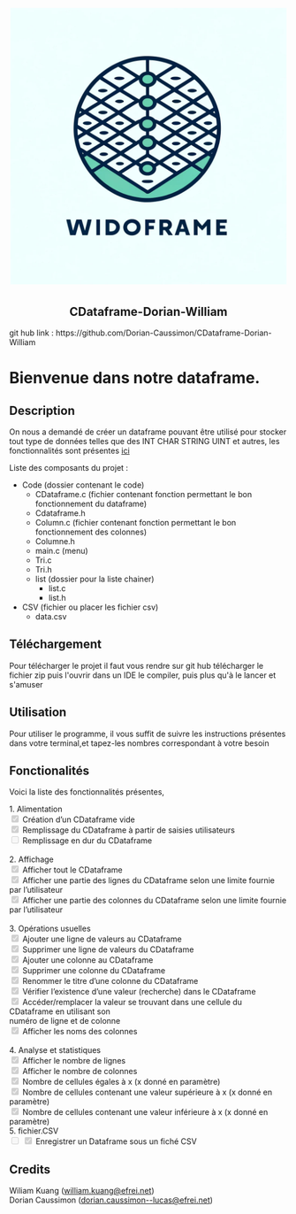 <h1 align="center">
<br>
<img src="Images/Logo.jpg" alt="Markdownify" width="500">
</h1>
<h2 align="center">
CDataframe-Dorian-William
</h2>
git hub link : https://github.com/Dorian-Caussimon/CDataframe-Dorian-William

# Bienvenue dans notre dataframe.

## Description
On nous a demandé de créer un dataframe pouvant être utilisé pour stocker tout type de données telles que des INT CHAR STRING UINT et autres, les fonctionnalités sont présentes [ici](#Fonctionalités)

Liste des composants du projet :
- Code (dossier contenant le code)
  - CDataframe.c (fichier contenant fonction permettant le bon fonctionnement du dataframe)
  - Cdataframe.h
  - Column.c (fichier contenant fonction permettant le bon fonctionnement des colonnes)
  - Columne.h
  - main.c (menu)
  - Tri.c 
  - Tri.h
  - list (dossier pour la liste chainer)
    - list.c
    - list.h
- CSV (fichier ou placer les fichier csv)
  - data.csv

## Téléchargement
Pour télécharger le projet il faut vous rendre sur git hub télécharger le fichier zip puis l'ouvrir dans un IDE le compiler, puis plus qu'à le lancer et s'amuser

## Utilisation
Pour utiliser le programme, il vous suffit de suivre les instructions présentes dans votre terminal,et tapez-les nombres correspondant à votre besoin
## Fonctionalités
Voici la liste des fonctionnalités présentes,
<br>
<p>
1. Alimentation<br>
<input type="checkbox" checked disabled> Création d’un CDataframe vide<br>
<input type="checkbox" checked disabled> Remplissage du CDataframe à partir de saisies utilisateurs<br>
<input type="checkbox" disabled> Remplissage en dur du CDataframe<br>
<br>
2. Affichage<br>
   <input type="checkbox" checked disabled> Afficher tout le CDataframe<br>
   <input type="checkbox" checked disabled> Afficher une partie des lignes du CDataframe selon une limite fournie par l’utilisateur<br>
   <input type="checkbox" checked disabled> Afficher une partie des colonnes du CDataframe selon une limite fournie par l’utilisateur<br>
<br>
3. Opérations usuelles<br>
   <input type="checkbox" checked disabled> Ajouter une ligne de valeurs au CDataframe<br>
   <input type="checkbox" checked disabled> Supprimer une ligne de valeurs du CDataframe<br>
   <input type="checkbox" checked disabled> Ajouter une colonne au CDataframe<br>
   <input type="checkbox" checked disabled> Supprimer une colonne du CDataframe<br>
   <input type="checkbox" checked disabled> Renommer le titre d’une colonne du CDataframe<br>
   <input type="checkbox" checked disabled> Vérifier l’existence d’une valeur (recherche) dans le CDataframe<br>
   <input type="checkbox" checked disabled> Accéder/remplacer la valeur se trouvant dans une cellule du CDataframe en utilisant son<br>
   numéro de ligne et de colonne<br>
   <input type="checkbox" checked disabled> Afficher les noms des colonnes <br>
<br>
4. Analyse et statistiques<br>
   <input type="checkbox" checked disabled> Afficher le nombre de lignes<br>
   <input type="checkbox" checked disabled> Afficher le nombre de colonnes<br>
   <input type="checkbox" checked disabled> Nombre de cellules égales à x (x donné en paramètre)<br>
   <input type="checkbox" checked disabled> Nombre de cellules contenant une valeur supérieure à x (x donné en paramètre)<br>
   <input type="checkbox" checked disabled> Nombre de cellules contenant une valeur inférieure à x (x donné en paramètre)<br>
5. fichier.CSV<br>
  <input type="checkbox" disabled>
  <input type="checkbox" checked disabled> Enregistrer un Dataframe sous un fiché CSV
</p>

## Credits
Wiliam Kuang (william.kuang@efrei.net) <br>
Dorian Caussimon (dorian.caussimon--lucas@efrei.net)
